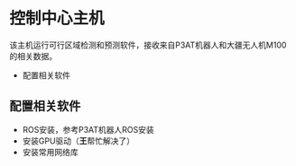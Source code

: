 # 控制中心主机

该主机运行可行区域检测和预测软件，接收来自P3AT机器人和大疆无人机M100的相关数据。

- 配置相关软件


## 配置相关软件

- ROS安装，参考P3AT机器人ROS安装
- 安装GPU驱动（**王**帮忙解决了）
- 安装常用网络库

